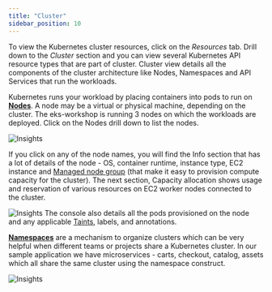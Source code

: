 ```yaml
---
title: "Cluster"
sidebar_position: 10
---
```


To view the Kubernetes cluster resources, click on the <i>Resources</i> tab. Drill down to the <i>Cluster</i> section and you can view several Kubernetes API resource types that are part of cluster. Cluster view details all the components of the cluster architecture like Nodes, Namespaces and API Services that run the workloads.

Kubernetes runs your workload by placing containers into pods to run on <strong>[Nodes](https://kubernetes.io/docs/concepts/architecture/nodes/)</strong>. A node may be a virtual or physical machine, depending on the cluster. The eks-workshop is running 3 nodes on which the workloads are deployed. Click on the Nodes drill down to list the nodes.

![Insights](/img/resource-view/cluster-node.jpg)

If you click on any of the node names, you will find the Info section that has a lot of details of the node - OS, container runtime, instance type, EC2 instance and [Managed node group](https://docs.aws.amazon.com/eks/latest/userguide/managed-node-groups.html) (that make it easy to provision compute capacity for the cluster). The next section, Capacity allocation shows usage and reservation of various resources on EC2 worker nodes connected to the cluster.

![Insights](/img/resource-view/cluster-node-detail1.jpg)
The console also details all the pods provisioned on the node and any applicable [Taints](https://kubernetes.io/docs/concepts/scheduling-eviction/taint-and-toleration/), labels, and annotations.

<strong>[Namespaces](https://kubernetes.io/docs/concepts/overview/working-with-objects/namespaces)</strong> are a mechanism to organize clusters which can be very helpful when different teams or projects share a Kubernetes cluster. In our sample application we have microservices - carts, checkout, catalog, assets which all share the same cluster using the namespace construct.

![Insights](/img/resource-view/cluster-ns.jpg)
